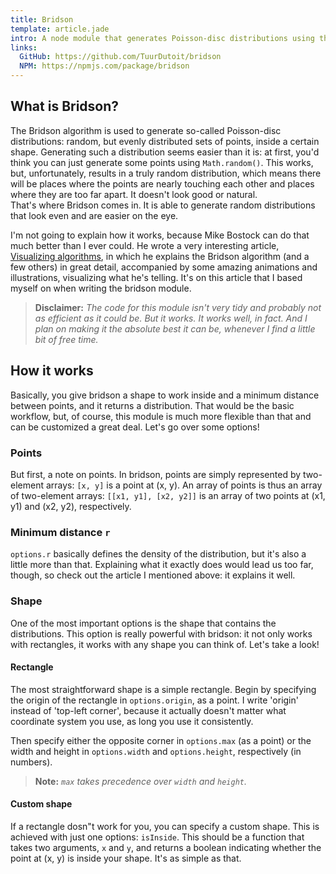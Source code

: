 ```yaml
---
title: Bridson
template: article.jade
intro: A node module that generates Poisson-disc distributions using the Bridson algorithm. The code and docs could use some love, but it works pretty well.
links:
  GitHub: https://github.com/TuurDutoit/bridson
  NPM: https://npmjs.com/package/bridson
---
```


## What is Bridson?
The Bridson algorithm is used to generate so-called Poisson-disc distributions: random, but evenly distributed sets of points, inside a certain shape. Generating such a distribution seems easier than it is: at first, you'd think you can just generate some points using `Math.random()`. This works, but, unfortunately, results in a truly random distribution, which means there will be places where the points are nearly touching each other and places where they are too far apart. It doesn't look good or natural.  
That's where Bridson comes in. It is able to generate random distributions that look even and are easier on the eye.

I'm not going to explain how it works, because Mike Bostock can do that much better than I ever could. He wrote a very interesting article, [Visualizing algorithms](http://bost.ocks.org/mike/algorithms), in which he explains the Bridson algorithm (and a few others) in great detail, accompanied by some amazing animations and illustrations, visualizing what he's telling. It's on this article that I based myself on when writing the bridson module.

> __Disclaimer:__ *The code for this module isn't very tidy and probably not as efficient as it could be. But it works. It works well, in fact. And I plan on making it the absolute best it can be, whenever I find a little bit of free time.*

## How it works
Basically, you give bridson a shape to work inside and a minimum distance between points, and it returns a distribution. That would be the basic workflow, but, of course, this module is much more flexible than that and can be customized a great deal. Let's go over some options!

### Points
But first, a note on points. In bridson, points are simply represented by two-element arrays: `[x, y]` is a point at (x, y). An array of points is thus an array of two-element arrays: `[[x1, y1], [x2, y2]]` is an array of two points at (x1, y1) and (x2, y2), respectively.

### Minimum distance `r`
`options.r` basically defines the density of the distribution, but it's also a little more than that. Explaining what it exactly does would lead us too far, though, so check out the article I mentioned above: it explains it well.

### Shape
One of the most important options is the shape that contains the distributions. This option is really powerful with bridson: it not only works with rectangles, it works with any shape you can think of. Let's take a look!

#### Rectangle
The most straightforward shape is a simple rectangle. Begin by specifying the origin of the rectangle in `options.origin`, as a point. I write 'origin' instead of 'top-left corner', because it actually doesn't matter what coordinate system you use, as long you use it consistently.

Then specify either the opposite corner in `options.max` (as a point) or the width and height in `options.width` and `options.height`, respectively (in numbers).

> __Note:__ *`max` takes precedence over `width` and `height`.*

#### Custom shape
If a rectangle dosn"t work for you, you can specify a custom shape. This is achieved with just one options: `isInside`. This should be a function that takes two arguments, `x` and `y`, and returns a boolean indicating whether the point at (x, y) is inside your shape. It's as simple as that.